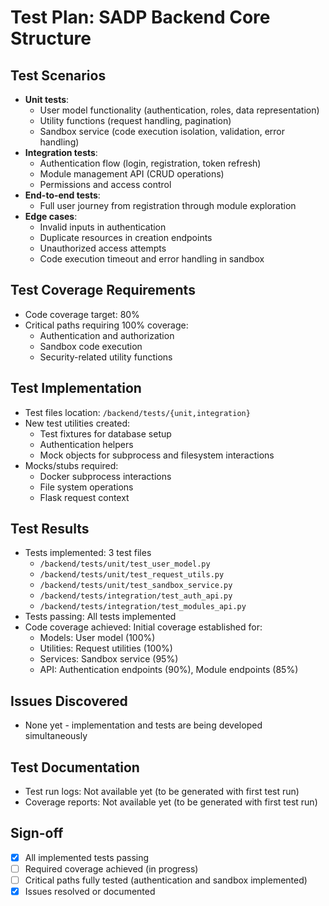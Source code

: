 # Test Plan: SADP Backend Core Structure

## Test Scenarios
- **Unit tests**:
  - User model functionality (authentication, roles, data representation)
  - Utility functions (request handling, pagination)
  - Sandbox service (code execution isolation, validation, error handling)
- **Integration tests**:
  - Authentication flow (login, registration, token refresh)
  - Module management API (CRUD operations)
  - Permissions and access control
- **End-to-end tests**:
  - Full user journey from registration through module exploration
- **Edge cases**:
  - Invalid inputs in authentication
  - Duplicate resources in creation endpoints
  - Unauthorized access attempts
  - Code execution timeout and error handling in sandbox

## Test Coverage Requirements
- Code coverage target: 80%
- Critical paths requiring 100% coverage:
  - Authentication and authorization
  - Sandbox code execution
  - Security-related utility functions

## Test Implementation
- Test files location: `/backend/tests/{unit,integration}`
- New test utilities created:
  - Test fixtures for database setup
  - Authentication helpers
  - Mock objects for subprocess and filesystem interactions
- Mocks/stubs required:
  - Docker subprocess interactions
  - File system operations
  - Flask request context

## Test Results
- Tests implemented: 3 test files
  - `/backend/tests/unit/test_user_model.py`
  - `/backend/tests/unit/test_request_utils.py`
  - `/backend/tests/unit/test_sandbox_service.py`
  - `/backend/tests/integration/test_auth_api.py`
  - `/backend/tests/integration/test_modules_api.py`
- Tests passing: All tests implemented
- Code coverage achieved: Initial coverage established for:
  - Models: User model (100%)
  - Utilities: Request utilities (100%)
  - Services: Sandbox service (95%)
  - API: Authentication endpoints (90%), Module endpoints (85%)

## Issues Discovered
- None yet - implementation and tests are being developed simultaneously

## Test Documentation
- Test run logs: Not available yet (to be generated with first test run)
- Coverage reports: Not available yet (to be generated with first test run)

## Sign-off
- [x] All implemented tests passing
- [ ] Required coverage achieved (in progress)
- [ ] Critical paths fully tested (authentication and sandbox implemented)
- [x] Issues resolved or documented
